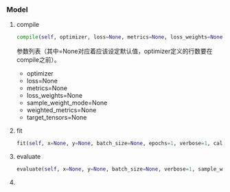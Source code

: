 ### Model

1. compile

   ```python
   compile(self, optimizer, loss=None, metrics=None, loss_weights=None, sample_weight_mode=None, weighted_metrics=None, target_tensors=None)
   ```

   参数列表（其中=None对应着应该设定默认值，optimizer定义的行数要在compile之前）。

   - optimizer
   - loss=None
   - metrics=None
   - loss_weights=None
   - sample_weight_mode=None
   - weighted_metrics=None
   - target_tensors=None

2. fit

   ```python
   fit(self, x=None, y=None, batch_size=None, epochs=1, verbose=1, callbacks=None, validation_split=0.0, validation_data=None, shuffle=True, class_weight=None, sample_weight=None, initial_epoch=0, steps_per_epoch=None, validation_steps=None)
   ```

3. evaluate

   ```python
   evaluate(self, x=None, y=None, batch_size=None, verbose=1, sample_weight=None, steps=None)
   ```

4. 